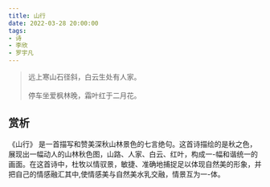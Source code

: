 ```yaml
---
title: 山行
date: 2022-03-28 20:00:00
tags:
- 诗
- 李欣
- 罗宇凡
---
```


> 远上寒山石径斜，白云生处有人家。\
\
停车坐爱枫林晚，霜叶红于二月花。

## 赏析

《山行》 是一首描写和赞美深秋山林景色的七言绝句。这首诗描绘的是秋之色，展现出一幅动人的山林秋色图，山路、人家、白云、红叶，构成一-幅和谐统一的画面。在这首诗中，杜牧以情驭景，敏捷、准确地捕捉足以体现自然美的形象，并把自己的情感融汇其中,使情感美与自然美水乳交融，情景互为一-体。
